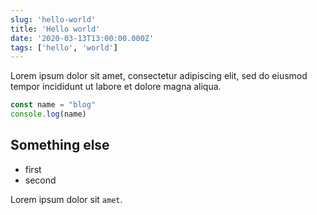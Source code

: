 ```yaml
---
slug: 'hello-world'
title: 'Hello world'
date: '2020-03-13T13:00:00.000Z'
tags: ['hello', 'world']
---
```


Lorem ipsum dolor sit amet, consectetur adipiscing elit, sed do eiusmod tempor incididunt ut labore et dolore magna aliqua.

```JavaScript
const name = "blog"
console.log(name)
```

## Something else

- first
- second

Lorem ipsum dolor sit `amet`.
